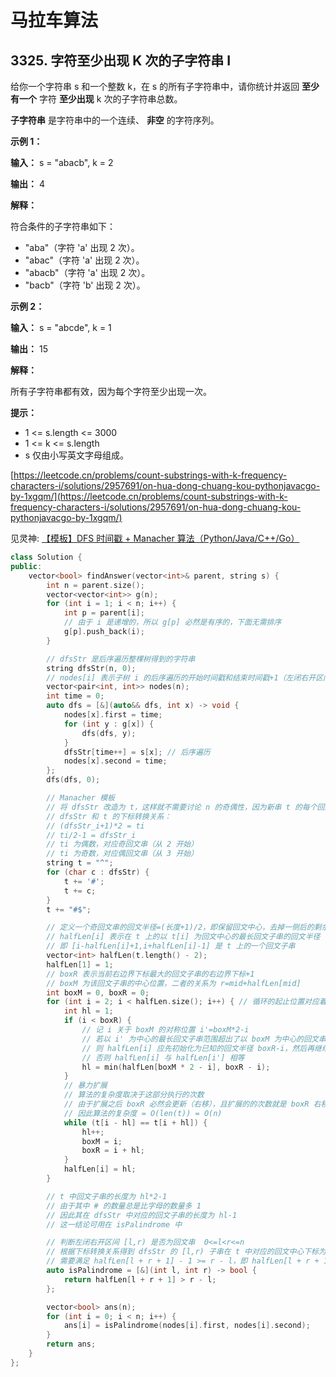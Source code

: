 # 马拉车算法
3325\. 字符至少出现 K 次的子字符串 I
------------------------

给你一个字符串 s 和一个整数 k，在 s 的所有子字符串中，请你统计并返回 **至少有一个** 字符 **至少出现** k 次的子字符串总数。

**子字符串** 是字符串中的一个连续、 **非空** 的字符序列。

**示例 1：**

**输入：** s = "abacb", k = 2

**输出：** 4

**解释：**

符合条件的子字符串如下：

*   "aba"（字符 'a' 出现 2 次）。
*   "abac"（字符 'a' 出现 2 次）。
*   "abacb"（字符 'a' 出现 2 次）。
*   "bacb"（字符 'b' 出现 2 次）。

**示例 2：**

**输入：** s = "abcde", k = 1

**输出：** 15

**解释：**

所有子字符串都有效，因为每个字符至少出现一次。

**提示：**

*   1 <= s.length <= 3000
*   1 <= k <= s.length
*   s 仅由小写英文字母组成。

[https://leetcode.cn/problems/count-substrings-with-k-frequency-characters-i/solutions/2957691/on-hua-dong-chuang-kou-pythonjavacgo-by-1xgqm/](https://leetcode.cn/problems/count-substrings-with-k-frequency-characters-i/solutions/2957691/on-hua-dong-chuang-kou-pythonjavacgo-by-1xgqm/)

见灵神: [【模板】DFS 时间戳 + Manacher 算法（Python/Java/C++/Go）](https://leetcode.cn/problems/check-if-dfs-strings-are-palindromes/solutions/2957704/mo-ban-dfs-shi-jian-chuo-manacher-suan-f-ttu6)

```C++
class Solution {
public:
    vector<bool> findAnswer(vector<int>& parent, string s) {
        int n = parent.size();
        vector<vector<int>> g(n);
        for (int i = 1; i < n; i++) {
            int p = parent[i];
            // 由于 i 是递增的，所以 g[p] 必然是有序的，下面无需排序
            g[p].push_back(i);
        }

        // dfsStr 是后序遍历整棵树得到的字符串
        string dfsStr(n, 0);
        // nodes[i] 表示子树 i 的后序遍历的开始时间戳和结束时间戳+1（左闭右开区间）
        vector<pair<int, int>> nodes(n);
        int time = 0;
        auto dfs = [&](auto&& dfs, int x) -> void {
            nodes[x].first = time;
            for (int y : g[x]) {
                dfs(dfs, y);
            }
            dfsStr[time++] = s[x]; // 后序遍历
            nodes[x].second = time;
        };
        dfs(dfs, 0);

        // Manacher 模板
        // 将 dfsStr 改造为 t，这样就不需要讨论 n 的奇偶性，因为新串 t 的每个回文子串都是奇回文串（都有回文中心）
        // dfsStr 和 t 的下标转换关系：
        // (dfsStr_i+1)*2 = ti
        // ti/2-1 = dfsStr_i
        // ti 为偶数，对应奇回文串（从 2 开始）
        // ti 为奇数，对应偶回文串（从 3 开始）
        string t = "^";
        for (char c : dfsStr) {
            t += '#';
            t += c;
        }
        t += "#$";

        // 定义一个奇回文串的回文半径=(长度+1)/2，即保留回文中心，去掉一侧后的剩余字符串的长度
        // halfLen[i] 表示在 t 上的以 t[i] 为回文中心的最长回文子串的回文半径
        // 即 [i-halfLen[i]+1,i+halfLen[i]-1] 是 t 上的一个回文子串
        vector<int> halfLen(t.length() - 2);
        halfLen[1] = 1;
        // boxR 表示当前右边界下标最大的回文子串的右边界下标+1
        // boxM 为该回文子串的中心位置，二者的关系为 r=mid+halfLen[mid]
        int boxM = 0, boxR = 0;
        for (int i = 2; i < halfLen.size(); i++) { // 循环的起止位置对应着原串的首尾字符
            int hl = 1;
            if (i < boxR) {
                // 记 i 关于 boxM 的对称位置 i'=boxM*2-i
                // 若以 i' 为中心的最长回文子串范围超出了以 boxM 为中心的回文串的范围（即 i+halfLen[i'] >= boxR）
                // 则 halfLen[i] 应先初始化为已知的回文半径 boxR-i，然后再继续暴力匹配
                // 否则 halfLen[i] 与 halfLen[i'] 相等
                hl = min(halfLen[boxM * 2 - i], boxR - i);
            }
            // 暴力扩展
            // 算法的复杂度取决于这部分执行的次数
            // 由于扩展之后 boxR 必然会更新（右移），且扩展的的次数就是 boxR 右移的次数
            // 因此算法的复杂度 = O(len(t)) = O(n)
            while (t[i - hl] == t[i + hl]) {
                hl++;
                boxM = i;
                boxR = i + hl;
            }
            halfLen[i] = hl;
        }

        // t 中回文子串的长度为 hl*2-1
        // 由于其中 # 的数量总是比字母的数量多 1
        // 因此其在 dfsStr 中对应的回文子串的长度为 hl-1
        // 这一结论可用在 isPalindrome 中

        // 判断左闭右开区间 [l,r) 是否为回文串  0<=l<r<=n
        // 根据下标转换关系得到 dfsStr 的 [l,r) 子串在 t 中对应的回文中心下标为 l+r+1
        // 需要满足 halfLen[l + r + 1] - 1 >= r - l，即 halfLen[l + r + 1] > r - l
        auto isPalindrome = [&](int l, int r) -> bool {
            return halfLen[l + r + 1] > r - l;
        };

        vector<bool> ans(n);
        for (int i = 0; i < n; i++) {
            ans[i] = isPalindrome(nodes[i].first, nodes[i].second);
        }
        return ans;
    }
};
```
